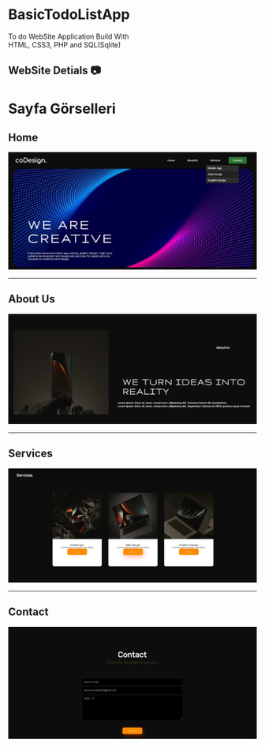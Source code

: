 # BasicTodoListApp

To do WebSite Application Build With </br>HTML, CSS3, PHP and SQL(Sqlite)</br>

## WebSite Detials  📷

# Sayfa Görselleri

## Home
![Home Page](https://github.com/aysenurkocaak/WebSite_Project/blob/main/assets/homePage.jpeg)

---

## About Us
![About Page](https://github.com/aysenurkocaak/WebSite_Project/blob/main/assets/aboutPage.jpeg)

---

## Services
![Services Page](https://github.com/aysenurkocaak/WebSite_Project/blob/main/assets/servicesPage.jpeg)

---

## Contact
![Contact Page](https://github.com/aysenurkocaak/WebSite_Project/blob/main/assets/contactPage.jpeg)




</br>

